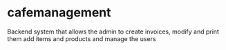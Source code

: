 # cafemanagement
Backend system that allows the admin to create invoices, modify and print them add items and products and manage the users
